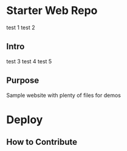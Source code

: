# Starter Web Repo

test 1 test 2

## Intro

test 3 test 4 test 5

## Purpose

Sample website with plenty of files for demos

# Deploy

## How to Contribute